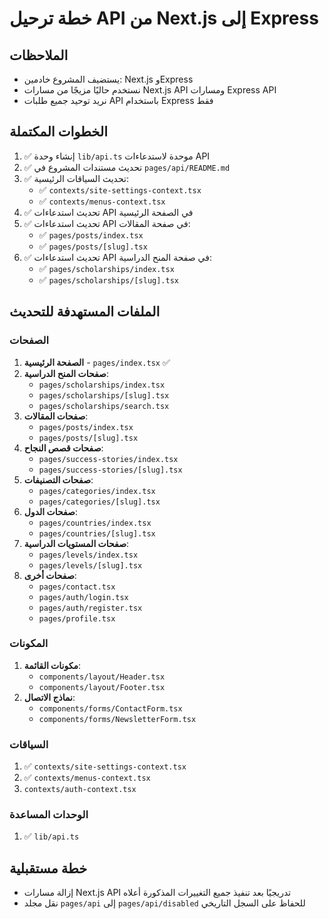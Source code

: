 # خطة ترحيل API من Next.js إلى Express

## الملاحظات
- يستضيف المشروع خادمين: Next.js وExpress
- نستخدم حاليًا مزيجًا من مسارات Next.js API ومسارات Express API
- نريد توحيد جميع طلبات API باستخدام Express فقط

## الخطوات المكتملة
1. ✅ إنشاء وحدة `lib/api.ts` موحدة لاستدعاءات API
2. ✅ تحديث مستندات المشروع في `pages/api/README.md`
3. ✅ تحديث السياقات الرئيسية:
   - ✅ `contexts/site-settings-context.tsx`
   - ✅ `contexts/menus-context.tsx`
4. ✅ تحديث استدعاءات API في الصفحة الرئيسية
5. ✅ تحديث استدعاءات API في صفحة المقالات:
   - ✅ `pages/posts/index.tsx`
   - ✅ `pages/posts/[slug].tsx`
6. ✅ تحديث استدعاءات API في صفحة المنح الدراسية:
   - ✅ `pages/scholarships/index.tsx`
   - ✅ `pages/scholarships/[slug].tsx`

## الملفات المستهدفة للتحديث

### الصفحات
1. **الصفحة الرئيسية** - `pages/index.tsx` ✅
2. **صفحات المنح الدراسية**:
   - `pages/scholarships/index.tsx`
   - `pages/scholarships/[slug].tsx`
   - `pages/scholarships/search.tsx`
3. **صفحات المقالات**:
   - `pages/posts/index.tsx`
   - `pages/posts/[slug].tsx`
4. **صفحات قصص النجاح**:
   - `pages/success-stories/index.tsx`
   - `pages/success-stories/[slug].tsx`
5. **صفحات التصنيفات**:
   - `pages/categories/index.tsx`
   - `pages/categories/[slug].tsx`
6. **صفحات الدول**:
   - `pages/countries/index.tsx`
   - `pages/countries/[slug].tsx`
7. **صفحات المستويات الدراسية**:
   - `pages/levels/index.tsx`
   - `pages/levels/[slug].tsx`
8. **صفحات أخرى**:
   - `pages/contact.tsx`
   - `pages/auth/login.tsx`
   - `pages/auth/register.tsx`
   - `pages/profile.tsx`

### المكونات
1. **مكونات القائمة**:
   - `components/layout/Header.tsx`
   - `components/layout/Footer.tsx`
2. **نماذج الاتصال**:
   - `components/forms/ContactForm.tsx`
   - `components/forms/NewsletterForm.tsx`

### السياقات
1. ✅ `contexts/site-settings-context.tsx`
2. ✅ `contexts/menus-context.tsx`
3. `contexts/auth-context.tsx`

### الوحدات المساعدة
1. ✅ `lib/api.ts`

## خطة مستقبلية
- إزالة مسارات Next.js API تدريجيًا بعد تنفيذ جميع التغييرات المذكورة أعلاه
- نقل مجلد `pages/api` إلى `pages/api/disabled` للحفاظ على السجل التاريخي